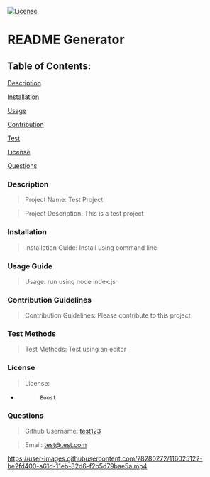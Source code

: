[![License](https://img.shields.io/badge/License-Boost%201.0-lightblue.svg)](https://www.boost.org/LICENSE_1_0.txt)
  
# README Generator 
  
## Table of Contents:
[Description](#description)
    
[Installation](#installation)
    
[Usage](#usage)
    
[Contribution](#contribution)
    
[Test](#test)
    
[License](#license)
    
[Questions](#questions)
        
  
    
### Description
<a name="description"></a>
    
>Project Name: Test Project
    
>Project Description: This is a test project
    
### Installation
<a name="installation"></a>
    
>Installation Guide: Install using command line
    
### Usage Guide
<a name="usage"></a>
    
>Usage: run using node index.js
    
### Contribution Guidelines
<a name="contribution"></a>
    
>Contribution Guidelines: Please contribute to this project
    
### Test Methods
<a name="test"></a>
    
>Test Methods: Test using an editor
  
### License
<a name="license"></a>

>License: 
*            Boost
      

### Questions
<a name="questions"></a>
    
>Github Username: [test123](https://github.com/rsaad86) 
    
>Email: test@test.com 
    
    
https://user-images.githubusercontent.com/78280272/116025122-be2fd400-a61d-11eb-82d6-f2b5d79bae5a.mp4

